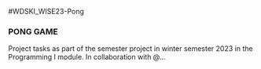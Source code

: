 #WDSKI_WISE23-Pong
### PONG GAME ###

Project tasks as part of the semester project in winter semester 2023 in the Programming I module.
In collaboration with @...
